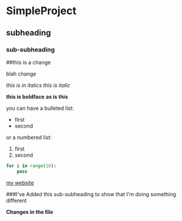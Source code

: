 # SimpleProject

## subheading

### sub-subheading

##this is a change

blah change

*this is in italics*
_this is italic_

**this is boldface**
__as is this__

you can have a bulleted list:
- first
- second

or a numbered list:
1. first
2. second

```python
for i in range(10):
    pass
```

[my website](https://artisticchicago.com)

###I've Added this sub-subheading to show that I'm doing something different

**Changes in the file**

